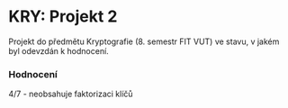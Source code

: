 KRY: Projekt 2
==============
Projekt do předmětu	Kryptografie (8. semestr FIT VUT) ve stavu, v jakém byl odevzdán k hodnocení.

### Hodnocení
4/7 - neobsahuje faktorizaci klíčů
